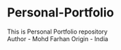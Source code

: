 # Personal-Portfolio

This is Personal Portfolio repository
<br>
Author - Mohd Farhan
Origin - India
